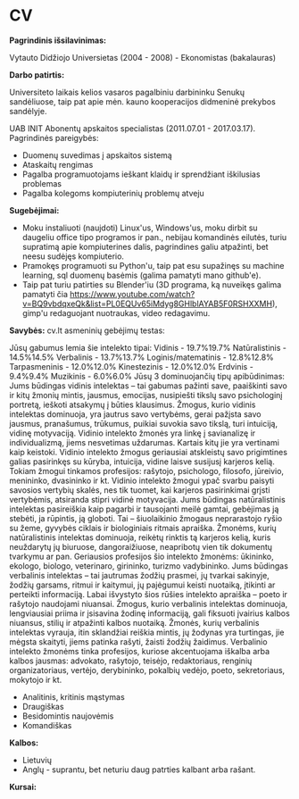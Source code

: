 # CV
**Pagrindinis išsilavinimas:**

Vytauto Didžiojo Universietas (2004 - 2008) - Ekonomistas (bakalauras)

**Darbo patirtis:**

Universiteto laikais kelios vasaros pagalbiniu darbininku Senukų sandėliuose, taip pat apie mėn. kauno kooperacijos didmeninė prekybos sandėlyje.

UAB INIT Abonentų apskaitos specialistas (2011.07.01 - 2017.03.17). Pagrindinės pareigybės:
  * Duomenų suvedimas į apskaitos sistemą
  * Ataskaitų rengimas
  * Pagalba programuotojams ieškant klaidų ir sprendžiant iškilusias problemas
  * Pagalba kolegoms kompiuterinių problemų atveju

**Sugebėjimai:**

  * Moku instaliuoti (naujdoti) Linux'us, Windows'us, moku dirbit su daugeliu office tipo programos ir pan., nebijau komandinės eilutės, turiu supratimą apie kompiuterines dalis, pagrindines galiu atpažinti, bet neesu sudėjęs kompiuterio.
  * Pramokęs programuoti su Python'u, taip pat esu supažinęs su machine learning, sql duomenų basėmis (galima pamatyti mano github'e).
  * Taip pat turiu patirties su Blender'iu (3D programa, ką nuveikęs galima pamatyti čia https://www.youtube.com/watch?v=BQ9vbdqxeQk&list=PL0EQUv65iMdyg8GHlblAYAB5F0RSHXXMH), gimp'u redaguojant nuotraukas, video redagavimu.
  
  **Savybės:**
  cv.lt asmeninių gebėjimų testas:
  
  Jūsų gabumus lemia šie intelekto tipai:
  Vidinis - 19.7%19.7%
  Natūralistinis - 14.5%14.5%
  Verbalinis - 13.7%13.7% 
  Loginis/matematinis - 12.8%12.8%
  Tarpasmeninis - 12.0%12.0% 
  Kinestezinis - 12.0%12.0%
  Erdvinis - 9.4%9.4%
  Muzikinis - 6.0%6.0%
  Jūsų 3 dominuojančių tipų apibūdinimas:
Jums būdingas vidinis intelektas – tai gabumas pažinti save, paaiškinti savo ir kitų žmonių mintis, jausmus, emocijas, nusipiešti tikslų savo psichologinį portretą, ieškoti atsakymų į būties klausimus. Žmogus, kurio vidinis intelektas dominuoja, yra jautrus savo vertybėms, gerai pažįsta savo jausmus, pranašumus, trūkumus, puikiai suvokia savo tikslą, turi intuiciją, vidinę motyvaciją. Vidinio intelekto žmonės yra linkę į savianalizę ir individualizmą, jiems nesvetimas uždarumas. Kartais kitų jie yra vertinami kaip keistoki. Vidinio intelekto žmogus geriausiai atskleistų savo prigimtines galias pasirinkęs su kūryba, intuicija, vidine laisve susijusį karjeros kelią. Tokiam žmogui tinkamos profesijos: rašytojo, psichologo, filosofo, jūreivio, menininko, dvasininko ir kt. Vidinio intelekto žmogui ypač svarbu paisyti savosios vertybių skalės, nes tik tuomet, kai karjeros pasirinkimai grįsti vertybėmis, atsiranda stipri vidinė motyvacija.
Jums būdingas natūralistinis intelektas pasireiškia kaip pagarbi ir tausojanti meilė gamtai, gebėjimas ją stebėti, ja rūpintis, ją globoti. Tai – šiuolaikinio žmogaus neprarastojo ryšio su žeme, gyvybės ciklais ir biologiniais ritmais apraiška. Žmonėms, kurių natūralistinis intelektas dominuoja, reikėtų rinktis tą karjeros kelią, kuris neuždarytų jų biuruose, dangoraižiuose, neapribotų vien tik dokumentų tvarkymu ar pan. Geriausios profesijos šio intelekto žmonėms: ūkininko, ekologo, biologo, veterinaro, girininko, turizmo vadybininko.
Jums būdingas verbalinis intelektas – tai jautrumas žodžių prasmei, jų tvarkai sakinyje, žodžių garsams, ritmui ir kaitymui, jų pajėgumui keisti nuotaiką, įtikinti ar perteikti informaciją. Labai išvystyto šios rūšies intelekto apraiška – poeto ir rašytojo naudojami niuansai. Žmogus, kurio verbalinis intelektas dominuoja, lengviausiai priima ir įsisavina žodinę informaciją, gali fiksuoti įvairius kalbos niuansus, stilių ir atpažinti kalbos nuotaiką. Žmonės, kurių verbalinis intelektas vyrauja, itin sklandžiai reiškia mintis, jų žodynas yra turtingas, jie mėgsta skaityti, jiems patinka rašyti, žaisti žodžių žaidimus. Verbalinio intelekto žmonėms tinka profesijos, kuriose akcentuojama iškalba arba kalbos jausmas: advokato, rašytojo, teisėjo, redaktoriaus, renginių organizatoriaus, vertėjo, derybininko, pokalbių vedėjo, poeto, sekretoriaus, mokytojo ir kt.
  
  * Analitinis, kritinis mąstymas
  * Draugiškas
  * Besidomintis naujovėmis
  * Komandiškas
  
  **Kalbos:**
   
  * Lietuvių
  * Anglų - suprantu, bet neturiu daug patrties kalbant arba rašant.
  
  **Kursai:**
